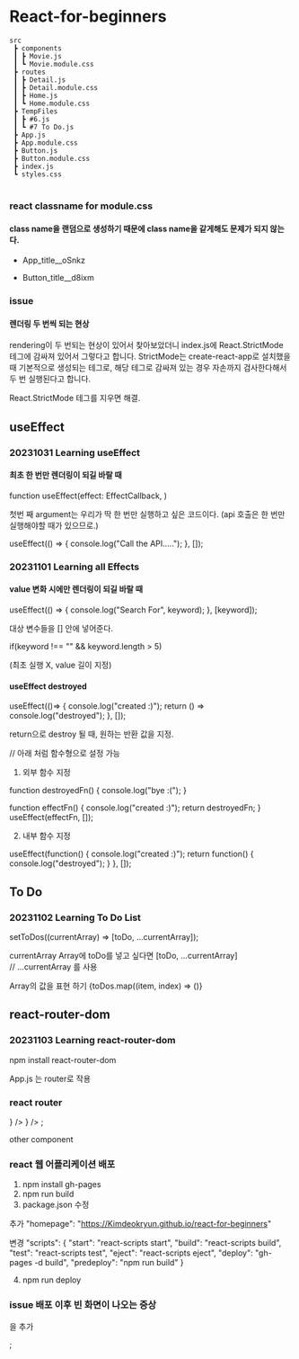 # React-for-beginners

```
src
 ┣ components
 ┃ ┣ Movie.js
 ┃ ┗ Movie.module.css
 ┣ routes
 ┃ ┣ Detail.js
 ┃ ┣ Detail.module.css
 ┃ ┣ Home.js
 ┃ ┗ Home.module.css
 ┣ TempFiles
 ┃ ┣ #6.js
 ┃ ┗ #7 To Do.js
 ┣ App.js
 ┣ App.module.css
 ┣ Button.js
 ┣ Button.module.css
 ┣ index.js
 ┗ styles.css
```

#

### react classname for module.css
#### class name을 랜덤으로 생성하기 때문에 class name을 같게해도 문제가 되지 않는다.
- App_title__oSnkz

- Button_title__d8ixm

### issue
#### 렌더링 두 번씩 되는 현상

rendering이 두 번되는 현상이 있어서 찾아보았더니 index.js에
React.StrictMode 테그에 감싸져 있어서 그렇다고 합니다.
StrictMode는 create-react-app로 설치했을 때 기본적으로 생성되는 테그로,
해당 테그로 감싸져 있는 경우 자손까지 검사한다해서 두 번 실행된다고 합니다.

React.StrictMode 테그를 지우면 해결.


## useEffect

### 20231031  Learning useEffect

#### 최초 한 번만 렌더링이 되길 바랄 때

function useEffect(effect: EffectCallback, )

첫번 째 argument는 우리가 딱 한 번만 실행하고 싶은 코드이다.
(api 호출은 한 번만 실행해야할 때가 있으므로.)

  useEffect(() => {
    console.log("Call the API.....");
  }, []);


### 20231101  Learning all Effects

#### value 변화 시에만 렌더링이 되길 바랄 때

  useEffect(() => {
    console.log("Search For", keyword);
  }, [keyword]);

대상 변수들을 [] 안에 넣어준다.

if(keyword !== "" && keyword.length > 5)

(최초 실행 X, value 길이 지정)

#### useEffect destroyed

useEffect(()=> {
    console.log("created :)");
    return () => console.log("destroyed");
  }, []);

return으로 destroy 될 때, 원하는 반환 값을 지정.

// 아래 처럼 함수형으로 설정 가능

1. 외부 함수 지정

  function destroyedFn() {
    console.log("bye :(");
  }

  function effectFn() {
    console.log("created :)");
    return destroyedFn;
  }
  useEffect(effectFn, []);

2. 내부 함수 지정

  useEffect(function() {
    console.log("created :)");
    return function() { console.log("destroyed"); }
  }, []);


## To Do

### 20231102 Learning To Do List

setToDos((currentArray) => [toDo, ...currentArray]);

currentArray Array에 toDo를 넣고 싶다면 [toDo, ...currentArray]   
// ...currentArray 를 사용

Array의 값을 표현 하기
{toDos.map((item, index) => ()}

## react-router-dom

### 20231103 Learning react-router-dom

npm install react-router-dom

App.js 는 router로 작용

### react router

<Router>
    <Routes>
      <Route path="/" element={<Home />} />
      <Route path="/movie/:id" element={<Detail />} />
    </Routes>
  </Router>;

other component
<Link to="/movie">


### react 웹 어플리케이션 배포
1. npm install gh-pages
2. npm run build
3. package.json 수정

  추가
  "homepage": "https://Kimdeokryun.github.io/react-for-beginners"

  변경
    "scripts": {
    "start": "react-scripts start",
    "build": "react-scripts build",
    "test": "react-scripts test",
    "eject": "react-scripts eject",
    "deploy": "gh-pages -d build",
    "predeploy": "npm run build"
  }

4. npm run deploy

### issue 배포 이후 빈 화면이 나오는 증상

  <Router basename={process.env.PUBLIC_URL}> 을 추가

  </Router>;

